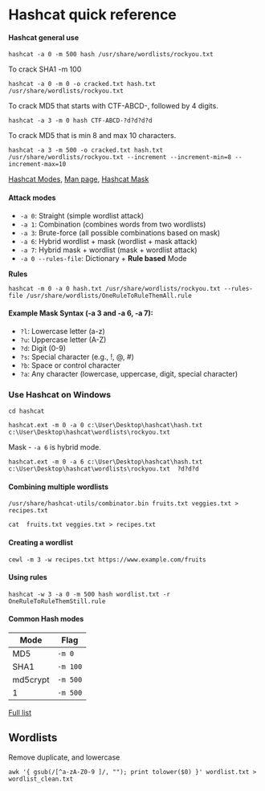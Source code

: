# Hashcat quick reference

#### Hashcat general use

```
hashcat -a 0 -m 500 hash /usr/share/wordlists/rockyou.txt
```

To crack SHA1 -m 100 
```
hashcat -a 0 -m 0 -o cracked.txt hash.txt /usr/share/wordlists/rockyou.txt
```

To crack MD5 that starts with CTF-ABCD-, followed by 4 digits.
```
hashcat -a 3 -m 0 hash CTF-ABCD-?d?d?d?d
```

To crack MD5 that is min 8 and max 10 characters. 
```
hashcat -a 3 -m 500 -o cracked.txt hash.txt /usr/share/wordlists/rockyou.txt --increment --increment-min=8 --increment-max=10
```

[Hashcat Modes](https://hashcat.net/wiki/doku.php?id=example_hashes), [Man page](https://hashcat.net/wiki/doku.php?id=hashcat), [Hashcat Mask](https://hashcat.net/wiki/doku.php?id=mask_attack)

#### Attack modes
* `-a 0`: Straight (simple wordlist attack)
* `-a 1`: Combination (combines words from two wordlists)
* `-a 3`: Brute-force (all possible combinations based on mask)
* `-a 6`: Hybrid wordlist + mask (wordlist + mask attack)
* `-a 7`: Hybrid mask + wordlist (mask + wordlist attack)
* `-a 0 --rules-file`: Dictionary + **Rule based** Mode

**Rules**
```
hashcat -m 0 -a 0 hash.txt /usr/share/wordlists/rockyou.txt --rules-file /usr/share/wordlists/OneRuleToRuleThemAll.rule
```

#### Example Mask Syntax (-a 3 and -a 6, -a 7):

* `?l`: Lowercase letter (a-z)
* `?u`: Uppercase letter (A-Z)
* `?d`: Digit (0-9)
* `?s`: Special character (e.g., !, @, #)
* `?b`: Space or control character
* `?a`: Any character (lowercase, uppercase, digit, special character)


### Use Hashcat on Windows
```
cd hashcat

hashcat.ext -m 0 -a 0 c:\User\Desktop\hashcat\hash.txt c:\User\Desktop\hashcat\wordlists\rockyou.txt
```
Mask - `-a 6` is hybrid mode. 
```
hashcat.ext -m 0 -a 6 c:\User\Desktop\hashcat\hash.txt c:\User\Desktop\hashcat\wordlists\rockyou.txt  ?d?d?d
```


#### Combining multiple wordlists
```
/usr/share/hashcat-utils/combinator.bin fruits.txt veggies.txt > recipes.txt
```
```
cat  fruits.txt veggies.txt > recipes.txt
```
#### Creating a wordlist
```
cewl -m 3 -w recipes.txt https://www.example.com/fruits
```
#### Using rules

```
hashcat -w 3 -a 0 -m 500 hash wordlist.txt -r OneRuleToRuleThemStill.rule
```

#### Common Hash modes
| Mode | Flag |
| -- | -- |
MD5 | `-m 0`
SHA1 | `-m 100`
md5crypt | `-m 500`
$1$ | `-m 500`

[Full list](https://hashcat.net/wiki/doku.php?id=example_hashes)


## Wordlists

Remove duplicate, and lowercase
```
awk '{ gsub(/[^a-zA-Z0-9 ]/, ""); print tolower($0) }' wordlist.txt > wordlist_clean.txt
```

